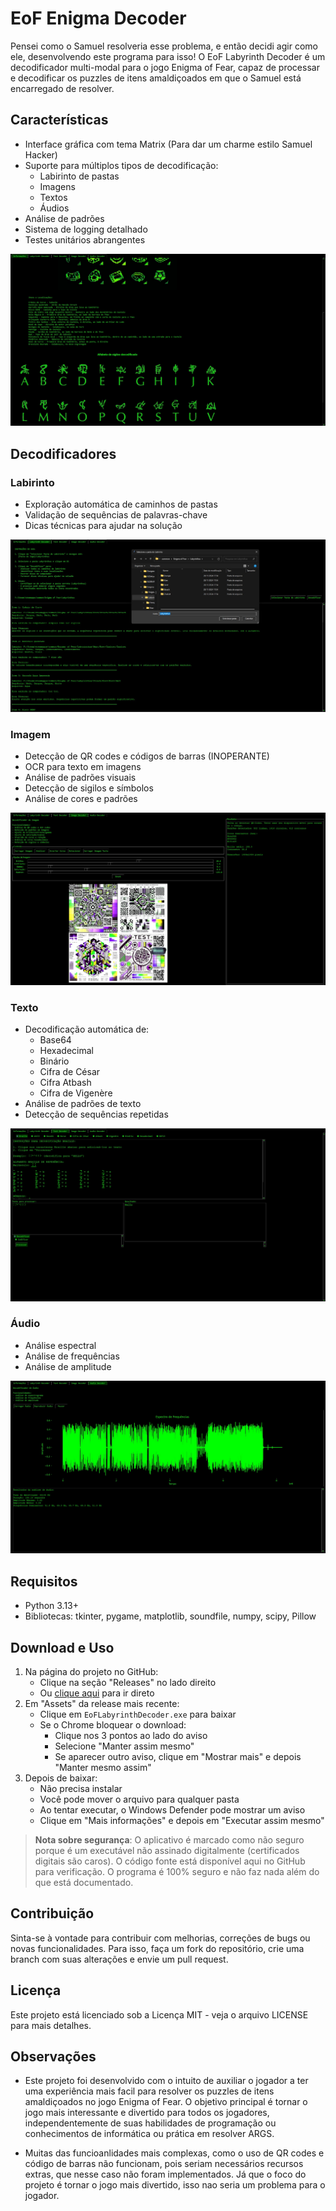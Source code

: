 # EoF Enigma Decoder

Pensei como o Samuel resolveria esse problema, e então decidi agir como ele, desenvolvendo este programa para isso! 
O EoF Labyrinth Decoder é um decodificador multi-modal para o jogo Enigma of Fear, capaz de processar e decodificar os puzzles de itens amaldiçoados em que o Samuel está encarregado de resolver.

## Características

- Interface gráfica com tema Matrix (Para dar um charme estilo Samuel Hacker)
- Suporte para múltiplos tipos de decodificação:
  - Labirinto de pastas
  - Imagens
  - Textos
  - Áudios
- Análise de padrões
- Sistema de logging detalhado
- Testes unitários abrangentes

![Aba Informações](resources/README/aba%20info.jpg)

## Decodificadores

### Labirinto
- Exploração automática de caminhos de pastas
- Validação de sequências de palavras-chave
- Dicas técnicas para ajudar na solução

![Aba Labirinto](resources/README/aba%20labirinto.jpg)

### Imagem
- Detecção de QR codes e códigos de barras (INOPERANTE)
- OCR para texto em imagens
- Análise de padrões visuais
- Detecção de sigilos e símbolos
- Análise de cores e padrões

![Aba Imagem](resources/README/aba%20image.jpg)

### Texto
- Decodificação automática de:
  - Base64
  - Hexadecimal
  - Binário
  - Cifra de César
  - Cifra Atbash
  - Cifra de Vigenère
- Análise de padrões de texto
- Detecção de sequências repetidas

![Aba Texto](resources/README/aba%20texto.jpg)

### Áudio
- Análise espectral
- Análise de frequências
- Análise de amplitude

![Aba Áudio](resources/README/aba%20audio.jpg)

## Requisitos

- Python 3.13+
- Bibliotecas: tkinter, pygame, matplotlib, soundfile, numpy, scipy, Pillow

## Download e Uso

1. Na página do projeto no GitHub:
   - Clique na seção "Releases" no lado direito
   - Ou [clique aqui](../../releases) para ir direto
2. Em "Assets" da release mais recente:
   - Clique em `EoFLabyrinthDecoder.exe` para baixar
   - Se o Chrome bloquear o download:
     - Clique nos 3 pontos ao lado do aviso
     - Selecione "Manter assim mesmo"
     - Se aparecer outro aviso, clique em "Mostrar mais" e depois "Manter mesmo assim"
3. Depois de baixar:
   - Não precisa instalar
   - Você pode mover o arquivo para qualquer pasta
   - Ao tentar executar, o Windows Defender pode mostrar um aviso
   - Clique em "Mais informações" e depois em "Executar assim mesmo"

> **Nota sobre segurança**: O aplicativo é marcado como não seguro porque é um executável não assinado digitalmente (certificados digitais são caros). O código fonte está disponível aqui no GitHub para verificação. O programa é 100% seguro e não faz nada além do que está documentado.

## Contribuição

Sinta-se à vontade para contribuir com melhorias, correções de bugs ou novas funcionalidades. Para isso, faça um fork do repositório, crie uma branch com suas alterações e envie um pull request.

## Licença

Este projeto está licenciado sob a Licença MIT - veja o arquivo LICENSE para mais detalhes.

## Observações

- Este projeto foi desenvolvido com o intuito de auxiliar o jogador a ter uma experiência mais facil para resolver os puzzles de itens amaldiçoados no jogo Enigma of Fear. O objetivo principal é tornar o jogo mais interessante e divertido para todos os jogadores, independentemente de suas habilidades de programação ou conhecimentos de informática ou prática em resolver ARGS.

- Muitas das funcioanlidades mais complexas, como o uso de QR codes e código de barras não funcionam, pois seriam necessários recursos extras, que nesse caso não foram implementados. Já que o foco do projeto é tornar o jogo mais divertido, isso nao seria um problema para o jogador.
